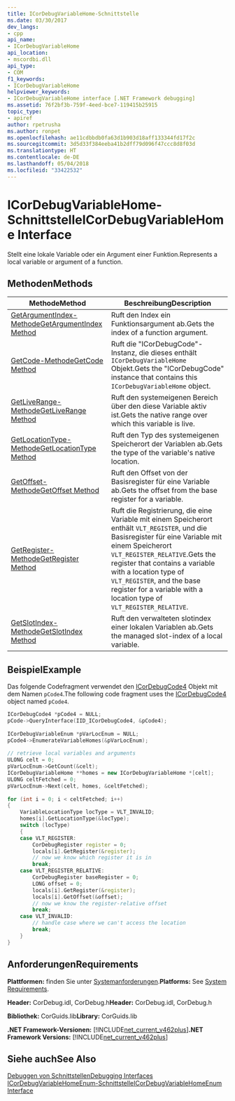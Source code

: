 ```yaml
---
title: ICorDebugVariableHome-Schnittstelle
ms.date: 03/30/2017
dev_langs:
- cpp
api_name:
- ICorDebugVariableHome
api_location:
- mscordbi.dll
api_type:
- COM
f1_keywords:
- ICorDebugVariableHome
helpviewer_keywords:
- ICorDebugVariableHome interface [.NET Framework debugging]
ms.assetid: 76f2bf3b-759f-4eed-bce7-119415b25915
topic_type:
- apiref
author: rpetrusha
ms.author: ronpet
ms.openlocfilehash: ae11cdbbdb0fa63d1b903d18aff133344fd17f2c
ms.sourcegitcommit: 3d5d33f384eeba41b2dff79d096f47ccc8d8f03d
ms.translationtype: HT
ms.contentlocale: de-DE
ms.lasthandoff: 05/04/2018
ms.locfileid: "33422532"
---
```

# <a name="icordebugvariablehome-interface"></a><span data-ttu-id="99a6c-102">ICorDebugVariableHome-Schnittstelle</span><span class="sxs-lookup"><span data-stu-id="99a6c-102">ICorDebugVariableHome Interface</span></span>
<span data-ttu-id="99a6c-103">Stellt eine lokale Variable oder ein Argument einer Funktion.</span><span class="sxs-lookup"><span data-stu-id="99a6c-103">Represents a local variable or argument of a function.</span></span>  
  
## <a name="methods"></a><span data-ttu-id="99a6c-104">Methoden</span><span class="sxs-lookup"><span data-stu-id="99a6c-104">Methods</span></span>  
  
|<span data-ttu-id="99a6c-105">Methode</span><span class="sxs-lookup"><span data-stu-id="99a6c-105">Method</span></span>|<span data-ttu-id="99a6c-106">Beschreibung</span><span class="sxs-lookup"><span data-stu-id="99a6c-106">Description</span></span>|  
|------------|-----------------|  
|[<span data-ttu-id="99a6c-107">GetArgumentIndex-Methode</span><span class="sxs-lookup"><span data-stu-id="99a6c-107">GetArgumentIndex Method</span></span>](../../../../docs/framework/unmanaged-api/debugging/icordebugvariablehome-getargumentindex-method.md)|<span data-ttu-id="99a6c-108">Ruft den Index ein Funktionsargument ab.</span><span class="sxs-lookup"><span data-stu-id="99a6c-108">Gets the index of a function argument.</span></span>|  
|[<span data-ttu-id="99a6c-109">GetCode-Methode</span><span class="sxs-lookup"><span data-stu-id="99a6c-109">GetCode Method</span></span>](../../../../docs/framework/unmanaged-api/debugging/icordebugvariablehome-getcode-method.md)|<span data-ttu-id="99a6c-110">Ruft die "ICorDebugCode"-Instanz, die dieses enthält `ICorDebugVariableHome` Objekt.</span><span class="sxs-lookup"><span data-stu-id="99a6c-110">Gets the "ICorDebugCode" instance that contains this `ICorDebugVariableHome` object.</span></span>|  
|[<span data-ttu-id="99a6c-111">GetLiveRange-Methode</span><span class="sxs-lookup"><span data-stu-id="99a6c-111">GetLiveRange Method</span></span>](../../../../docs/framework/unmanaged-api/debugging/icordebugvariablehome-getliverange-method.md)|<span data-ttu-id="99a6c-112">Ruft den systemeigenen Bereich über den diese Variable aktiv ist.</span><span class="sxs-lookup"><span data-stu-id="99a6c-112">Gets the native range over which this variable is live.</span></span>|  
|[<span data-ttu-id="99a6c-113">GetLocationType-Methode</span><span class="sxs-lookup"><span data-stu-id="99a6c-113">GetLocationType Method</span></span>](../../../../docs/framework/unmanaged-api/debugging/icordebugvariablehome-getlocationtype-method.md)|<span data-ttu-id="99a6c-114">Ruft den Typ des systemeigenen Speicherort der Variablen ab.</span><span class="sxs-lookup"><span data-stu-id="99a6c-114">Gets the type of the variable's native location.</span></span>|  
|[<span data-ttu-id="99a6c-115">GetOffset-Methode</span><span class="sxs-lookup"><span data-stu-id="99a6c-115">GetOffset Method</span></span>](../../../../docs/framework/unmanaged-api/debugging/icordebugvariablehome-getoffset-method.md)|<span data-ttu-id="99a6c-116">Ruft den Offset von der Basisregister für eine Variable ab.</span><span class="sxs-lookup"><span data-stu-id="99a6c-116">Gets the offset from the base register for a variable.</span></span>|  
|[<span data-ttu-id="99a6c-117">GetRegister-Methode</span><span class="sxs-lookup"><span data-stu-id="99a6c-117">GetRegister Method</span></span>](../../../../docs/framework/unmanaged-api/debugging/icordebugvariablehome-getregister-method.md)|<span data-ttu-id="99a6c-118">Ruft die Registrierung, die eine Variable mit einem Speicherort enthält `VLT_REGISTER`, und die Basisregister für eine Variable mit einem Speicherort `VLT_REGISTER_RELATIVE`.</span><span class="sxs-lookup"><span data-stu-id="99a6c-118">Gets the register that contains a variable with a location type of `VLT_REGISTER`, and the base register for a variable with a location type of `VLT_REGISTER_RELATIVE`.</span></span>|  
|[<span data-ttu-id="99a6c-119">GetSlotIndex-Methode</span><span class="sxs-lookup"><span data-stu-id="99a6c-119">GetSlotIndex Method</span></span>](../../../../docs/framework/unmanaged-api/debugging/icordebugvariablehome-getslotindex-method.md)|<span data-ttu-id="99a6c-120">Ruft den verwalteten slotindex einer lokalen Variablen ab.</span><span class="sxs-lookup"><span data-stu-id="99a6c-120">Gets the managed slot-index of a local variable.</span></span>|  
  
## <a name="example"></a><span data-ttu-id="99a6c-121">Beispiel</span><span class="sxs-lookup"><span data-stu-id="99a6c-121">Example</span></span>  
 <span data-ttu-id="99a6c-122">Das folgende Codefragment verwendet den [ICorDebugCode4](../../../../docs/framework/unmanaged-api/debugging/icordebugcode4-interface.md) Objekt mit dem Namen `pCode4`.</span><span class="sxs-lookup"><span data-stu-id="99a6c-122">The following code fragment uses the [ICorDebugCode4](../../../../docs/framework/unmanaged-api/debugging/icordebugcode4-interface.md) object named `pCode4`.</span></span>  
  
```cpp  
ICorDebugCode4 *pCode4 = NULL;  
pCode->QueryInterface(IID_ICorDebugCode4, &pCode4);  
  
ICorDebugVariableEnum *pVarLocEnum = NULL;  
pCode4->EnumerateVariableHomes(&pVarLocEnum);  
  
// retrieve local variables and arguments  
ULONG celt = 0;  
pVarLocEnum->GetCount(&celt);  
ICorDebugVariableHome **homes = new ICorDebugVariableHome *[celt];  
ULONG celtFetched = 0;  
pVarLocEnum->Next(celt, homes, &celtFetched);  
  
for (int i = 0; i < celtFetched; i++)  
{  
    VariableLocationType locType = VLT_INVALID;  
    homes[i].GetLocationType(&locType);  
    switch (locType)  
    {  
    case VLT_REGISTER:  
        CorDebugRegister register = 0;  
        locals[i].GetRegister(&register);  
        // now we know which register it is in  
        break;  
    case VLT_REGISTER_RELATIVE:  
        CorDebugRegister baseRegister = 0;  
        LONG offset = 0;  
        locals[i].GetRegister(&register);  
        locals[i].GetOffset(&offset);  
        // now we know the register-relative offset  
        break;  
    case VLT_INVALID:  
        // handle case where we can't access the location  
        break;  
    }  
}  
```  
  
## <a name="requirements"></a><span data-ttu-id="99a6c-123">Anforderungen</span><span class="sxs-lookup"><span data-stu-id="99a6c-123">Requirements</span></span>  
 <span data-ttu-id="99a6c-124">**Plattformen:** finden Sie unter [Systemanforderungen](../../../../docs/framework/get-started/system-requirements.md).</span><span class="sxs-lookup"><span data-stu-id="99a6c-124">**Platforms:** See [System Requirements](../../../../docs/framework/get-started/system-requirements.md).</span></span>  
  
 <span data-ttu-id="99a6c-125">**Header:** CorDebug.idl, CorDebug.h</span><span class="sxs-lookup"><span data-stu-id="99a6c-125">**Header:** CorDebug.idl, CorDebug.h</span></span>  
  
 <span data-ttu-id="99a6c-126">**Bibliothek:** CorGuids.lib</span><span class="sxs-lookup"><span data-stu-id="99a6c-126">**Library:** CorGuids.lib</span></span>  
  
 <span data-ttu-id="99a6c-127">**.NET Framework-Versionen:** [!INCLUDE[net_current_v462plus](../../../../includes/net-current-v462plus-md.md)]</span><span class="sxs-lookup"><span data-stu-id="99a6c-127">**.NET Framework Versions:** [!INCLUDE[net_current_v462plus](../../../../includes/net-current-v462plus-md.md)]</span></span>  
  
## <a name="see-also"></a><span data-ttu-id="99a6c-128">Siehe auch</span><span class="sxs-lookup"><span data-stu-id="99a6c-128">See Also</span></span>  
 [<span data-ttu-id="99a6c-129">Debuggen von Schnittstellen</span><span class="sxs-lookup"><span data-stu-id="99a6c-129">Debugging Interfaces</span></span>](../../../../docs/framework/unmanaged-api/debugging/debugging-interfaces.md)  
 [<span data-ttu-id="99a6c-130">ICorDebugVariableHomeEnum-Schnittstelle</span><span class="sxs-lookup"><span data-stu-id="99a6c-130">ICorDebugVariableHomeEnum Interface</span></span>](../../../../docs/framework/unmanaged-api/debugging/icordebugvariablehomeenum-interface.md)
